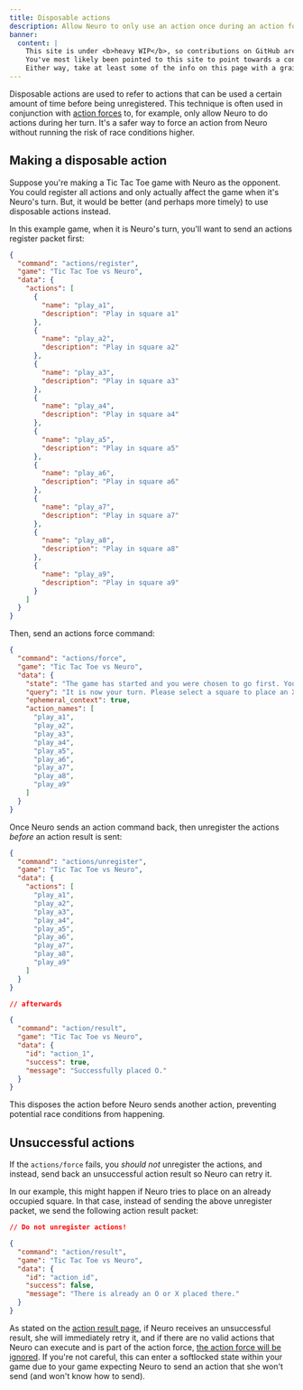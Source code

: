 ```yaml
---
title: Disposable actions
description: Allow Neuro to only use an action once during an action force.
banner:
  content: |
    This site is under <b>heavy WIP</b>, so contributions on GitHub are much appreciated!
    You've most likely been pointed to this site to point towards a concept, or something.
    Either way, take at least some of the info on this page with a grain of salt, and also don't expect much info since it's very incomplete on content.
---
```


Disposable actions are used to refer to actions that can be used a certain amount of time before being unregistered.
This technique is often used in conjunction with [action forces](/base/actions/force) to, for example, only allow Neuro to do actions during her turn.
It's a safer way to force an action from Neuro without running the risk of race conditions higher.

## Making a disposable action

Suppose you're making a Tic Tac Toe game with Neuro as the opponent. You could register all actions and only actually affect the game when it's Neuro's turn. But, it would be better (and perhaps more timely) to use disposable actions instead.

In this example game, when it is Neuro's turn, you'll want to send an actions register packet first:

```json
{
  "command": "actions/register",
  "game": "Tic Tac Toe vs Neuro",
  "data": {
    "actions": [
      {
        "name": "play_a1",
        "description": "Play in square a1"
      },
      {
        "name": "play_a2",
        "description": "Play in square a2"
      },
      {
        "name": "play_a3",
        "description": "Play in square a3"
      },
      {
        "name": "play_a4",
        "description": "Play in square a4"
      },
      {
        "name": "play_a5",
        "description": "Play in square a5"
      },
      {
        "name": "play_a6",
        "description": "Play in square a6"
      },
      {
        "name": "play_a7",
        "description": "Play in square a7"
      },
      {
        "name": "play_a8",
        "description": "Play in square a8"
      },
      {
        "name": "play_a9",
        "description": "Play in square a9"
      }
    ]
  }
}
```

Then, send an actions force command:

```json
{
  "command": "actions/force",
  "game": "Tic Tac Toe vs Neuro",
  "data": {
    "state": "The game has started and you were chosen to go first. You are X, your opponent is O.",
    "query": "It is now your turn. Please select a square to place an X in.",
    "ephemeral_context": true,
    "action_names": [
      "play_a1",
      "play_a2",
      "play_a3",
      "play_a4",
      "play_a5",
      "play_a6",
      "play_a7",
      "play_a8",
      "play_a9"
    ]
  }
}
```

Once Neuro sends an action command back, then unregister the actions _before_ an action result is sent:

```json
{
  "command": "actions/unregister",
  "game": "Tic Tac Toe vs Neuro",
  "data": {
    "actions": [
      "play_a1",
      "play_a2",
      "play_a3",
      "play_a4",
      "play_a5",
      "play_a6",
      "play_a7",
      "play_a8",
      "play_a9"
    ]
  }
}

// afterwards

{
  "command": "action/result",
  "game": "Tic Tac Toe vs Neuro",
  "data": {
    "id": "action_1",
    "success": true,
    "message": "Successfully placed O."
  }
}
```

This disposes the action before Neuro sends another action, preventing potential race conditions from happening.

## Unsuccessful actions

If the `actions/force` fails, you _should not_ unregister the actions, and instead, send back an unsuccessful action result so Neuro can retry it.

In our example, this might happen if Neuro tries to place on an already occupied square. In that case, instead of sending the above unregister packet, we send the following action result packet:

```json
// Do not unregister actions!

{
  "command": "action/result",
  "game": "Tic Tac Toe vs Neuro",
  "data": {
    "id": "action_id",
    "success": false,
    "message": "There is already an O or X placed there."
  }
}
```

As stated on the [action result page](/base/actions/result), if Neuro receives an unsuccessful result, she will immediately retry it, and if there are no valid actions that Neuro can execute and is part of the action force, [the action force will be ignored](base/actions/force). If you're not careful, this can enter a softlocked state within your game due to your game expecting Neuro to send an action that she won't send (and won't know how to send).

